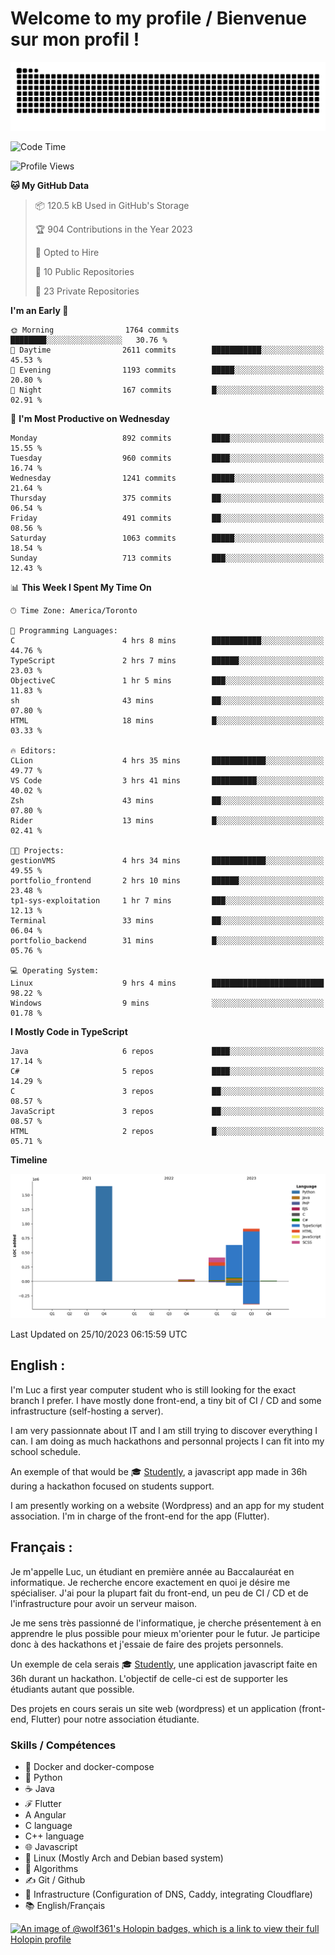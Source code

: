 # Welcome to my profile / Bienvenue sur mon profil !

![snake gif](https://github.com/wolf-361/wolf-361/blob/output/github-contribution-grid-snake.svg)

<!--START_SECTION:waka-->
![Code Time](http://img.shields.io/badge/Code%20Time-421%20hrs%2042%20mins-blue)

![Profile Views](http://img.shields.io/badge/Profile%20Views-0-blue)

**🐱 My GitHub Data** 

> 📦 120.5 kB Used in GitHub's Storage 
 > 
> 🏆 904 Contributions in the Year 2023
 > 
> 💼 Opted to Hire
 > 
> 📜 10 Public Repositories 
 > 
> 🔑 23 Private Repositories 
 > 
**I'm an Early 🐤** 

```text
🌞 Morning                1764 commits        ████████░░░░░░░░░░░░░░░░░   30.76 % 
🌆 Daytime                2611 commits        ███████████░░░░░░░░░░░░░░   45.53 % 
🌃 Evening                1193 commits        █████░░░░░░░░░░░░░░░░░░░░   20.80 % 
🌙 Night                  167 commits         █░░░░░░░░░░░░░░░░░░░░░░░░   02.91 % 
```
📅 **I'm Most Productive on Wednesday** 

```text
Monday                   892 commits         ████░░░░░░░░░░░░░░░░░░░░░   15.55 % 
Tuesday                  960 commits         ████░░░░░░░░░░░░░░░░░░░░░   16.74 % 
Wednesday                1241 commits        █████░░░░░░░░░░░░░░░░░░░░   21.64 % 
Thursday                 375 commits         ██░░░░░░░░░░░░░░░░░░░░░░░   06.54 % 
Friday                   491 commits         ██░░░░░░░░░░░░░░░░░░░░░░░   08.56 % 
Saturday                 1063 commits        █████░░░░░░░░░░░░░░░░░░░░   18.54 % 
Sunday                   713 commits         ███░░░░░░░░░░░░░░░░░░░░░░   12.43 % 
```


📊 **This Week I Spent My Time On** 

```text
🕑︎ Time Zone: America/Toronto

💬 Programming Languages: 
C                        4 hrs 8 mins        ███████████░░░░░░░░░░░░░░   44.76 % 
TypeScript               2 hrs 7 mins        ██████░░░░░░░░░░░░░░░░░░░   23.03 % 
ObjectiveC               1 hr 5 mins         ███░░░░░░░░░░░░░░░░░░░░░░   11.83 % 
sh                       43 mins             ██░░░░░░░░░░░░░░░░░░░░░░░   07.80 % 
HTML                     18 mins             █░░░░░░░░░░░░░░░░░░░░░░░░   03.33 % 

🔥 Editors: 
CLion                    4 hrs 35 mins       ████████████░░░░░░░░░░░░░   49.77 % 
VS Code                  3 hrs 41 mins       ██████████░░░░░░░░░░░░░░░   40.02 % 
Zsh                      43 mins             ██░░░░░░░░░░░░░░░░░░░░░░░   07.80 % 
Rider                    13 mins             █░░░░░░░░░░░░░░░░░░░░░░░░   02.41 % 

🐱‍💻 Projects: 
gestionVMS               4 hrs 34 mins       ████████████░░░░░░░░░░░░░   49.55 % 
portfolio_frontend       2 hrs 10 mins       ██████░░░░░░░░░░░░░░░░░░░   23.48 % 
tp1-sys-exploitation     1 hr 7 mins         ███░░░░░░░░░░░░░░░░░░░░░░   12.13 % 
Terminal                 33 mins             ██░░░░░░░░░░░░░░░░░░░░░░░   06.04 % 
portfolio_backend        31 mins             █░░░░░░░░░░░░░░░░░░░░░░░░   05.76 % 

💻 Operating System: 
Linux                    9 hrs 4 mins        █████████████████████████   98.22 % 
Windows                  9 mins              ░░░░░░░░░░░░░░░░░░░░░░░░░   01.78 % 
```

**I Mostly Code in TypeScript** 

```text
Java                     6 repos             ████░░░░░░░░░░░░░░░░░░░░░   17.14 % 
C#                       5 repos             ████░░░░░░░░░░░░░░░░░░░░░   14.29 % 
C                        3 repos             ██░░░░░░░░░░░░░░░░░░░░░░░   08.57 % 
JavaScript               3 repos             ██░░░░░░░░░░░░░░░░░░░░░░░   08.57 % 
HTML                     2 repos             █░░░░░░░░░░░░░░░░░░░░░░░░   05.71 % 
```



**Timeline**

![Lines of Code chart](https://raw.githubusercontent.com/wolf-361/wolf-361/main/assets/bar_graph.png)


 Last Updated on 25/10/2023 06:15:59 UTC
<!--END_SECTION:waka-->

## English : 

I'm Luc a first year computer student who is still looking for the exact branch I prefer. I have mostly done front-end, a tiny bit of CI / CD and some infrastructure (self-hosting a server).

I am very passionnate about IT and I am still trying to discover everything I can. I am doing as much hackathons and personnal projects I can fit into my school schedule.

An exemple of that would be 🎓 [Studently](https://github.com/wolf-361/Studently-CodeJam12), a javascript app made in 36h during a hackathon focused on students support.

I am presently working on a website (Wordpress) and an app for my student association. I'm in charge of the front-end for the app (Flutter).

## Français :

Je m'appelle Luc, un étudiant en première année au Baccalauréat en informatique. Je recherche encore exactement en quoi je désire me spécialiser. J'ai pour la plupart fait du front-end, un peu de CI / CD et de l'infrastructure pour avoir un serveur maison.

Je me sens très passionné de l'informatique, je cherche présentement à en apprendre le plus possible pour mieux m'orienter pour le futur. Je participe donc à des hackathons et j'essaie de faire des projets personnels.

Un exemple de cela serais 🎓 [Studently](https://github.com/wolf-361/Studently-CodeJam12), une application javascript faite en 36h durant un hackathon. L'objectif de celle-ci est de supporter les étudiants autant que possible.

Des projets en cours serais un site web (wordpress) et un application (front-end, Flutter) pour notre association étudiante.

###  Skills / Compétences

* 🐋 Docker and docker-compose
* 🐍 Python
* ☕ Java
* ℱ Flutter
* A Angular
* C language
* C++ language
* 🌐 Javascript
* 🐧 Linux (Mostly Arch and Debian based system)
* 🧩 Algorithms
* ✍️ Git / Github
* 📜 Infrastructure (Configuration of DNS, Caddy, integrating Cloudflare)
* 📚 English/Français

[![An image of @wolf361's Holopin badges, which is a link to view their full Holopin profile](https://holopin.me/wolf361)](https://holopin.io/@wolf361)


